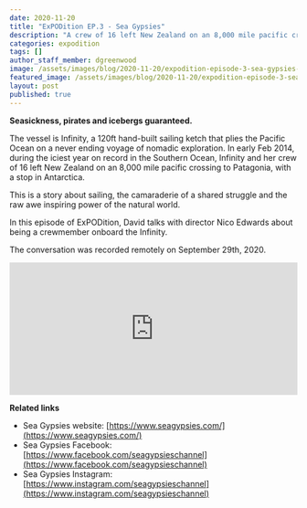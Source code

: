 ```yaml
---
date: 2020-11-20
title: "ExPODition EP.3 - Sea Gypsies"
description: "A crew of 16 left New Zealand on an 8,000 mile pacific crossing to Patagonia, with a stop in Antarctica."
categories: expodition
tags: []
author_staff_member: dgreenwood
image: /assets/images/blog/2020-11-20/expodition-episode-3-sea-gypsies-meta.jpg
featured_image: /assets/images/blog/2020-11-20/expodition-episode-3-sea-gypsies-sm.jpg
layout: post
published: true
---
```


**Seasickness, pirates and icebergs guaranteed.**

The vessel is Infinity, a 120ft hand-built sailing ketch that plies the Pacific Ocean on a never ending voyage of nomadic exploration. In early Feb 2014, during the iciest year on record in the Southern Ocean, Infinity and her crew of 16 left New Zealand on an 8,000 mile pacific crossing to Patagonia, with a stop in Antarctica.

This is a story about sailing, the camaraderie of a shared struggle and the raw awe inspiring power of the natural world.

In this episode of ExPODition, David talks with director Nico Edwards about being a crewmember onboard the Infinity.

The conversation was recorded remotely on September 29th, 2020.

<iframe src="https://open.spotify.com/embed-podcast/episode/1WoUIJxeqTsh2lUp9Eip2z" width="100%" height="232" frameborder="0" allowtransparency="true" allow="encrypted-media"></iframe>

**Related links**

* Sea Gypsies website: [https://www.seagypsies.com/](https://www.seagypsies.com/)
* Sea Gypsies Facebook: [https://www.facebook.com/seagypsieschannel](https://www.facebook.com/seagypsieschannel)
* Sea Gypsies Instagram: [https://www.instagram.com/seagypsieschannel](https://www.instagram.com/seagypsieschannel)